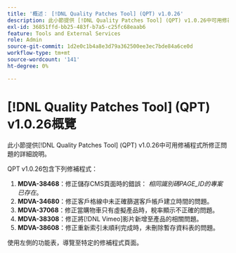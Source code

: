 ```yaml
---
title: '概述： [!DNL Quality Patches Tool] (QPT) v1.0.26'
description: 此小節提供 [!DNL Quality Patches Tool] (QPT) v1.0.26中可用修補程式所修正問題的詳細說明。
exl-id: 36851ffd-bb25-483f-b7a5-c25fc68eaab6
feature: Tools and External Services
role: Admin
source-git-commit: 1d2e0c1b4a8e3d79a362500ee3ec7bde84a6ce0d
workflow-type: tm+mt
source-wordcount: '141'
ht-degree: 0%

---
```


# [!DNL Quality Patches Tool] (QPT) v1.0.26概覽

此小節提供[!DNL Quality Patches Tool] (QPT) v1.0.26中可用修補程式所修正問題的詳細說明。

QPT v1.0.26包含下列修補程式：

1. **MDVA-38468**：修正儲存CMS頁面時的錯誤： *相同識別碼PAGE_ID的專案已存在*。
1. **MDVA-34680**：修正客戶格線中未正確篩選客戶帳戶建立時間的問題。
1. **MDVA-37068**：修正當購物車只有虛擬產品時，稅率顯示不正確的問題。
1. **MDVA-38308**：修正將[!DNL Vimeo]影片新增至產品的相關問題。
1. **MDVA-38608**：修正重新索引未順利完成時，未刪除暫存資料表的問題。

使用左側的功能表，導覽至特定的修補程式頁面。
